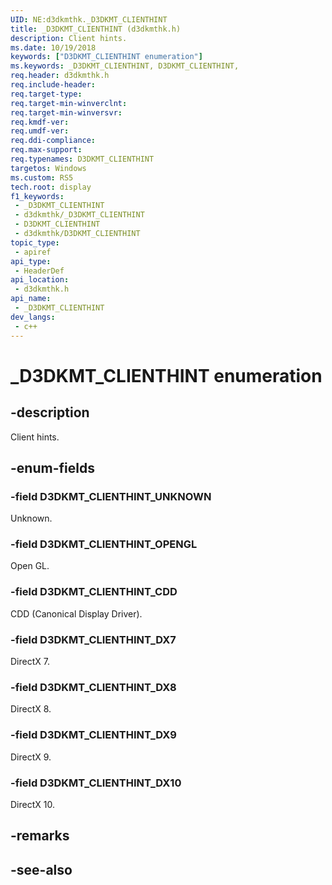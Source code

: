 ```yaml
---
UID: NE:d3dkmthk._D3DKMT_CLIENTHINT
title: _D3DKMT_CLIENTHINT (d3dkmthk.h)
description: Client hints.
ms.date: 10/19/2018
keywords: ["D3DKMT_CLIENTHINT enumeration"]
ms.keywords: _D3DKMT_CLIENTHINT, D3DKMT_CLIENTHINT,
req.header: d3dkmthk.h
req.include-header: 
req.target-type: 
req.target-min-winverclnt: 
req.target-min-winversvr: 
req.kmdf-ver: 
req.umdf-ver: 
req.ddi-compliance: 
req.max-support: 
req.typenames: D3DKMT_CLIENTHINT
targetos: Windows
ms.custom: RS5
tech.root: display
f1_keywords:
 - _D3DKMT_CLIENTHINT
 - d3dkmthk/_D3DKMT_CLIENTHINT
 - D3DKMT_CLIENTHINT
 - d3dkmthk/D3DKMT_CLIENTHINT
topic_type:
 - apiref
api_type:
 - HeaderDef
api_location:
 - d3dkmthk.h
api_name:
 - _D3DKMT_CLIENTHINT
dev_langs:
 - c++
---
```


# _D3DKMT_CLIENTHINT enumeration


## -description

Client hints.

## -enum-fields

### -field D3DKMT_CLIENTHINT_UNKNOWN 

Unknown.

### -field D3DKMT_CLIENTHINT_OPENGL 

Open GL.

### -field D3DKMT_CLIENTHINT_CDD 

CDD (Canonical Display Driver).

### -field D3DKMT_CLIENTHINT_DX7 

DirectX 7.

### -field D3DKMT_CLIENTHINT_DX8 

DirectX 8.

### -field D3DKMT_CLIENTHINT_DX9 

DirectX 9.

### -field D3DKMT_CLIENTHINT_DX10 

DirectX 10.

## -remarks

## -see-also

